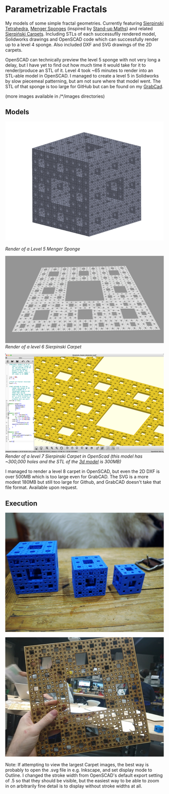 # Parametrizable Fractals

My models of some simple fractal geometries. Currently featuring [Sierpinski Tetrahedra](https://en.wikipedia.org/wiki/Sierpi%C5%84ski_triangle#Analogues_in_higher_dimensions), [Menger Sponges](https://en.wikipedia.org/wiki/Menger_sponge) (inspired by  [Stand-up Maths](https://www.youtube.com/watch?v=8pj8_zjelDo)) and related [Sierpiński Carpets](https://en.wikipedia.org/wiki/Sierpi%C5%84ski_carpet). Including STLs of each successuflly rendered model, Solidworks drawings and OpenSCAD code which can successfully render up to a level 4 sponge. Also included DXF and SVG drawings of the 2D carpets.

 OpenSCAD can technically preview the level 5 sponge with not very long a delay, but I have yet to find out how much time it would take for it to render/produce an STL of it. Level 4 took ~65 minutes to render into an STL-able model in OpenSCAD. I managed to create a level 5 in Solidworks by slow piecemeal patterning, but am not sure where that model went. The STL of that sponge is too large for GitHub but can be found on my [GrabCad](https://grabcad.com/library/menger-sponges-1).

(more images available in /*/images directories)

## Models

![Menger sponge level 5 model](./Menger-Sponges/images/Menger5.jpeg)

*Render of a Level 5 Menger Sponge*


![Sierpinski Carpet level 6 model](./Sierpinski-Carpets/images/Sierpinski_Carpet_6.png)
*Render of a level 6 Sierpinski Carpet*

![Sierpinski Carpet level 7 in openSCAD viewport](./Sierpinski-Carpets/images/scadSierpinski7.png)
*Render of a level 7 Sierpinski Carpet in OpenScad (this model has ~300,000 holes and the STL of the [3d model](https://grabcad.com/library/sierpinski-carpet-fractals-1) is 300MB)*

I managed to render a level 8 carpet in OpenSCAD, but even the 2D DXF is over 500MB which is too large even for GrabCAD. The SVG is a more modest 180MB but still too large for Github, and GrabCAD doesn't take that file format. Available upon request.

## Execution

![Menger sponge levels 2,3, and 4 Print](./Menger-Sponges/images/MengerPrints2_3_4.jpg)

![Sierpinski Carpet level 5 Lasercut](./Sierpinski-Carpets/images/cutout.jpg)


 Note: If attempting to view the largest Carpet images, the best way is probably to open the .svg file in e.g. Inkscape, and set display mode to Outline. I changed the stroke width from OpenSCAD's default export setting of .5 so that they should be visible, but the easiest way to be able to zoom in on arbitrarily fine detail is to display without stroke widths at all.
